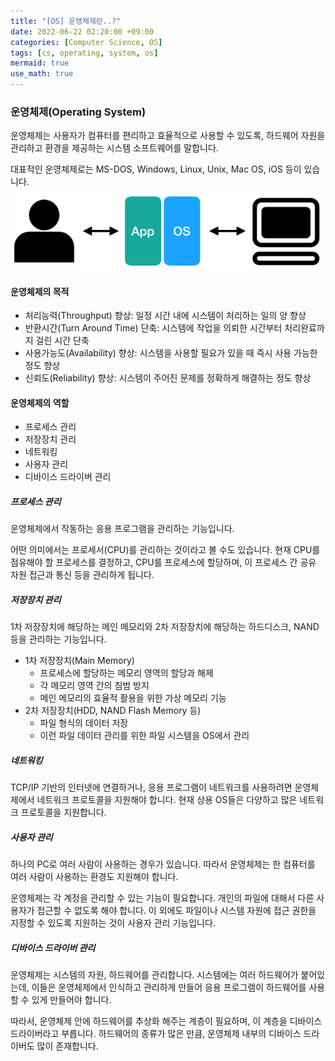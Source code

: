 ```yaml
---
title: "[OS] 운영체제란..?"
date: 2022-06-22 02:20:00 +09:00
categories: [Computer Science, OS]
tags: [cs, operating, system, os]
mermaid: true
use_math: true
---
```


### 운영체제(Operating System)

운영체제는 사용자가 컴퓨터를 편리하고 효율적으로 사용할 수 있도록, 하드웨어 자원을 관리하고 환경을 제공하는 시스템 소프트웨어를 말합니다.

대표적인 운영체제로는 MS-DOS, Windows, Linux, Unix, Mac OS, iOS 등이 있습니다.
![OS](/assets/img/2022-06-22/os.png)

#### 운영체제의 목적

- 처리능력(Throughput) 향상: 일정 시간 내에 시스템이 처리하는 일의 양 향상
- 반환시간(Turn Around Time) 단축: 시스템에 작업을 의뢰한 시간부터 처리완료까지 걸린 시간 단축
- 사용가능도(Availability) 향상: 시스템을 사용할 필요가 있을 때 즉시 사용 가능한 정도 향상
- 신뢰도(Reliability) 향상: 시스템이 주어진 문제를 정확하게 해결하는 정도 향상

#### 운영체제의 역할

- 프로세스 관리
- 저장장치 관리
- 네트워킹
- 사용자 관리
- 디바이스 드라이버 관리

##### 프로세스 관리

운영체제에서 작동하는 응용 프로그램을 관리하는 기능입니다.

어떤 의미에서는 프로세서(CPU)를 관리하는 것이라고 볼 수도 있습니다. 현재 CPU를 점유해야 할 프로세스를 결정하고, CPU를 프로세스에 할당하며, 이 프로세스 간 공유 자원 접근과 통신 등을 관리하게 됩니다.

##### 저장장치 관리

1차 저장장치에 해당하는 메인 메모리와 2차 저장장치에 해당하는 하드디스크, NAND 등을 관리하는 기능입니다.

- 1차 저장장치(Main Memory)
  - 프로세스에 할당하는 메모리 영역의 할당과 해제
  - 각 메모리 영역 간의 침범 방지
  - 메인 메모리의 효율적 활용을 위한 가상 메모리 기능
- 2차 저장장치(HDD, NAND Flash Memory 등)
  - 파일 형식의 데이터 저장
  - 이런 파일 데이터 관리를 위한 파일 시스템을 OS에서 관리

##### 네트워킹

TCP/IP 기반의 인터넷에 연결하거나, 응용 프로그램이 네트워크를 사용하려면 운영체제에서 네트워크 프로토콜을 지원해야 합니다. 현재 상용 OS들은 다양하고 많은 네트워크 프로토콜을 지원합니다.

##### 사용자 관리

하나의 PC로 여러 사람이 사용하는 경우가 있습니다. 따라서 운영체제는 한 컴퓨터를 여러 사람이 사용하는 환경도 지원해야 합니다.

운영체제는 각 계정을 관리할 수 있는 기능이 필요합니다. 개인의 파일에 대해서 다른 사용자가 접근할 수 없도록 해야 합니다. 이 외에도 파일이나 시스템 자원에 접근 권한을 지정할 수 있도록 지원하는 것이 사용자 관리 기능입니다.

##### 디바이스 드라이버 관리

운영체제는 시스템의 자원, 하드웨어를 관리합니다. 시스템에는 여러 하드웨어가 붙어있는데, 이들은 운영체제에서 인식하고 관리하게 만들어 응용 프로그램이 하드웨어를 사용할 수 있게 만들어야 합니다.

따라서, 운영체제 안에 하드웨어를 추상화 해주는 계층이 필요하며, 이 계층을 디바이스 드라이버라고 부릅니다. 하드웨어의 종류가 많은 만큼, 운영체제 내부의 디바이스 드라이버도 많이 존재합니다.

